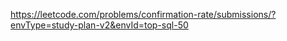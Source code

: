 https://leetcode.com/problems/confirmation-rate/submissions/?envType=study-plan-v2&envId=top-sql-50
